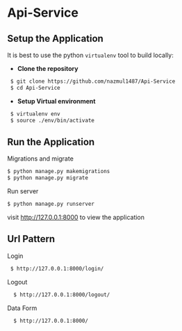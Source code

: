 # Api-Service

## Setup the Application
It is best to use the python `virtualenv` tool to build locally:

- **Clone the repository**

```sh
 $ git clone https://github.com/nazmul1487/Api-Service
 $ cd Api-Service
```

- **Setup Virtual environment** 
 ```sh
  $ virtualenv env
  $ source ./env/bin/activate
  ```  

## Run the Application
Migrations and migrate 
   ```sh
  $ python manage.py makemigrations
  $ python manage.py migrate
  ```
Run server
  ```sh
  $ python manage.py runserver
  ```
visit http://127.0.0.1:8000 to view the application

## Url Pattern
Login 
 ```sh
  $ http://127.0.0.1:8000/login/
 ```
Logout
```sh
  $ http://127.0.0.1:8000/logout/
```
Data Form
```sh
  $ http://127.0.0.1:8000/
```


